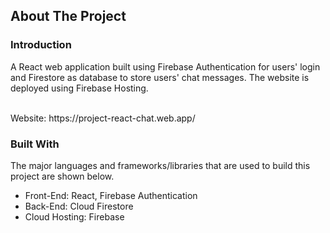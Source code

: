<!-- ABOUT THE PROJECT -->
## About The Project

### Introduction

A React web application built using Firebase Authentication for users' login and Firestore as database to store users' chat messages. The website is deployed using Firebase Hosting.

<br />
Website: https://project-react-chat.web.app/

### Built With

The major languages and frameworks/libraries that are used to build this project are shown below.

* Front-End: React, Firebase Authentication
* Back-End: Cloud Firestore
* Cloud Hosting: Firebase
